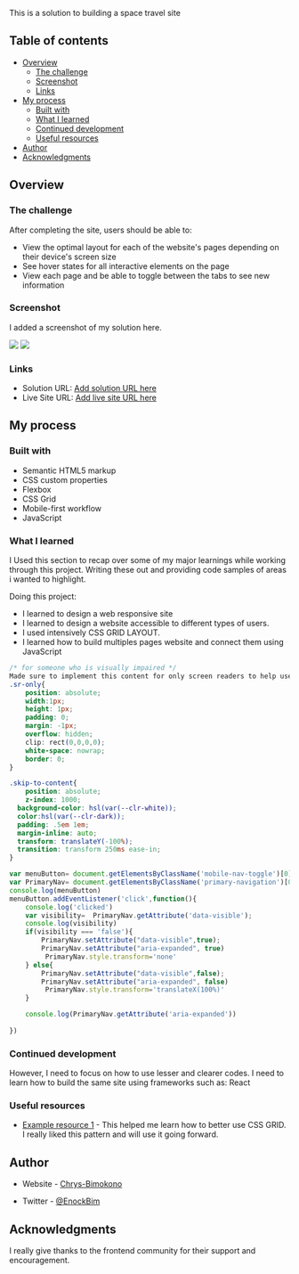 
This is a solution to building a space travel site

## Table of contents

- [Overview](#overview)
  - [The challenge](#the-challenge)
  - [Screenshot](#screenshot)
  - [Links](#links)
- [My process](#my-process)
  - [Built with](#built-with)
  - [What I learned](#what-i-learned)
  - [Continued development](#continued-development)
  - [Useful resources](#useful-resources)
- [Author](#author)
- [Acknowledgments](#acknowledgments)



## Overview

### The challenge

After completing the site, 
users should be able to:

- View the optimal layout for each of the website's pages depending on their device's screen size
- See hover states for all interactive elements on the page
- View each page and be able to toggle between the tabs to see new information

### Screenshot
I added a screenshot of my solution here.

![](./assets/mobileView.jpeg)
![](./assets/moonPageView.jpeg)


### Links

- Solution URL: [Add solution URL here](https://your-solution-url.com)
- Live Site URL: [Add live site URL here](https://your-live-site-url.com)

## My process

### Built with

- Semantic HTML5 markup
- CSS custom properties
- Flexbox
- CSS Grid
- Mobile-first workflow
- JavaScript


### What I learned

I Used this section to recap over some of my major learnings while working through this project. Writing these out and providing code samples of areas i wanted to highlight.

Doing this project:

* I learned to design a web responsive site
* I learned to design a website accessible to different types of users.
* I used intensively CSS GRID LAYOUT.
* I learned how to build multiples pages website and connect them using JavaScript




```css
/* for someone who is visually impaired */
Made sure to implement this content for only screen readers to help users without vision.
.sr-only{
    position: absolute;
    width:1px;
    height: 1px;
    padding: 0;
    margin: -1px;
    overflow: hidden;
    clip: rect(0,0,0,0);
    white-space: nowrap;
    border: 0;
}

.skip-to-content{
    position: absolute;
    z-index: 1000;
  background-color: hsl(var(--clr-white));
  color:hsl(var(--clr-dark));
  padding: .5em 1em;
  margin-inline: auto;
  transform: translateY(-100%);
  transition: transform 250ms ease-in;
}
```
```js
var menuButton= document.getElementsByClassName('mobile-nav-toggle')[0];
var PrimaryNav= document.getElementsByClassName('primary-navigation')[0]
console.log(menuButton)
menuButton.addEventListener('click',function(){
    console.log('clicked')
    var visibility=  PrimaryNav.getAttribute('data-visible');
    console.log(visibility)
    if(visibility === 'false'){
        PrimaryNav.setAttribute("data-visible",true);
        PrimaryNav.setAttribute("aria-expanded", true)
         PrimaryNav.style.transform='none'
    } else{
        PrimaryNav.setAttribute("data-visible",false);
        PrimaryNav.setAttribute("aria-expanded", false)
         PrimaryNav.style.transform='translateX(100%)'
    }

    console.log(PrimaryNav.getAttribute('aria-expanded'))
    
})
```

### Continued development
However, I need to focus on how to use lesser and clearer codes.
I need to learn how to build the same site using frameworks such as: React


### Useful resources

- [Example resource 1](https://www.youtube.com/kepowob) - This helped me learn how to better use CSS GRID. I really liked this pattern and will use it going forward.

## Author

- Website - [Chrys-Bimokono](https://chrysbim.com/index.html)

- Twitter - [@EnockBim](https://twitter.com/home)


## Acknowledgments
I really give thanks to the frontend community for their support and encouragement.


